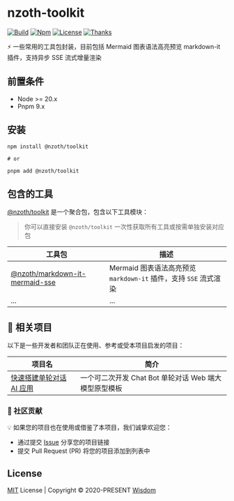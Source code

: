 # nzoth-toolkit

[![Build](https://img.shields.io/badge/build-passing-brightgreen.svg)](https://www.npmjs.com/package/@nzoth/toolkit)
[![Npm](https://img.shields.io/npm/v/@nzoth/toolkit?color=466fe8)](https://www.npmjs.com/package/@nzoth/toolkit)
[![License](https://img.shields.io/github/license/pdsuwwz/nzoth-toolkit?color=466fe8)](https://github.com/pdsuwwz/nzoth-toolkit/blob/main/LICENSE)
[![Thanks](https://badgen.net/badge/thanks/♥/pink)](https://github.com/pdsuwwz)

⚡️ 一些常用的工具包封装，目前包括 Mermaid 图表语法高亮预览 markdown-it 插件，支持异步 SSE 流式增量渲染

## 前置条件

* Node >= 20.x
* Pnpm 9.x

## 安装

```shell
npm install @nzoth/toolkit

# or

pnpm add @nzoth/toolkit
```

## 包含的工具

[@nzoth/toolkit](https://www.npmjs.com/package/@nzoth/toolkit) 是一个聚合包，包含以下工具模块：

> 你可以直接安装 `@nzoth/toolkit` 一次性获取所有工具或按需单独安装对应包

| 工具包 | 描述 |
| ----- | ---- |
| [@nzoth/markdown-it-mermaid-sse](https://www.npmjs.com/package/@nzoth/markdown-it-mermaid-sse) | Mermaid 图表语法高亮预览 `markdown-it` 插件，支持 `SSE` 流式渲染 |
| ... | ... |


## 🌟 相关项目

以下是一些开发者和团队正在使用、参考或受本项目启发的项目：

| 项目名 | 简介 |
| ----- | ---- |
| [快速搭建单轮对话 AI 应用](https://github.com/pdsuwwz/chatgpt-vue3-light-mvp) | 一个可二次开发 Chat Bot 单轮对话 Web 端大模型原型模板 |

### 📢 社区贡献

💡 如果您的项目也在使用或借鉴了本项目，我们诚挚欢迎您：

- 通过提交 [Issue](https://github.com/pdsuwwz/nzoth-toolkit/issues) 分享您的项目链接
- 提交 Pull Request (PR) 将您的项目添加到列表中

## License

[MIT](./LICENSE) License | Copyright © 2020-PRESENT [Wisdom](https://github.com/pdsuwwz)

